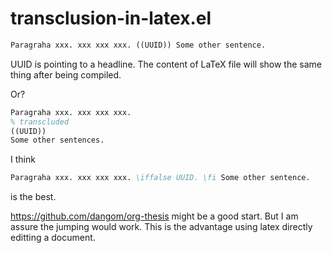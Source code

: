 # transclusion-in-latex.el

```latex
Paragraha xxx. xxx xxx xxx. ((UUID)) Some other sentence.
```

UUID is pointing to a headline. The content of LaTeX file will show the same thing after being compiled.

Or?

```latex
Paragraha xxx. xxx xxx xxx.
% transcluded
((UUID))
Some other sentences.
```

I think 

```latex
Paragraha xxx. xxx xxx xxx. \iffalse UUID. \fi Some other sentence.
```
is the best.


https://github.com/dangom/org-thesis might be a good start. But I am assure the jumping would work. This is the advantage using latex directly editting a document.
